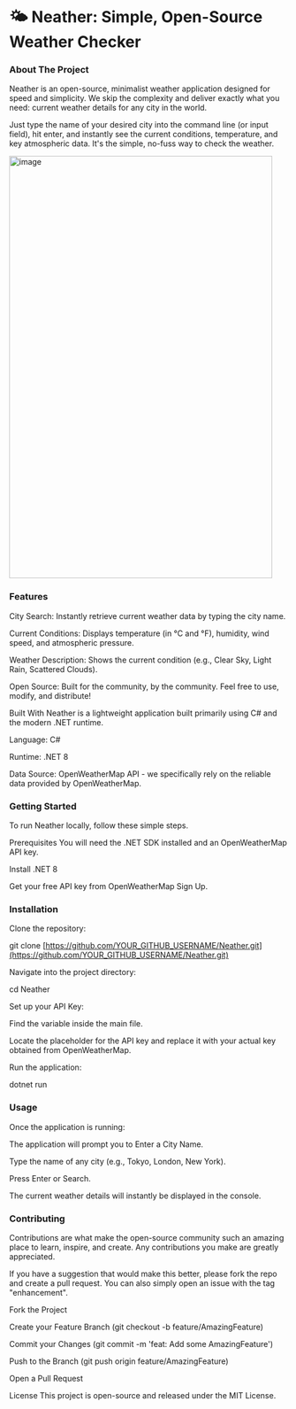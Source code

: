 # 🌤️ **Neather**: Simple, Open-Source Weather Checker



### About The Project
Neather is an open-source, minimalist weather application designed for speed and simplicity. We skip the complexity and deliver exactly what you need: current weather details for any city in the world.

Just type the name of your desired city into the command line (or input field), hit enter, and instantly see the current conditions, temperature, and key atmospheric data. It's the simple, no-fuss way to check the weather.

<img width="476" height="763" alt="image" src="https://github.com/user-attachments/assets/d09d393f-a022-4df6-83cf-d84cd9c79998" />



### Features
City Search: Instantly retrieve current weather data by typing the city name.

Current Conditions: Displays temperature (in °C and °F), humidity, wind speed, and atmospheric pressure.

Weather Description: Shows the current condition (e.g., Clear Sky, Light Rain, Scattered Clouds).

Open Source: Built for the community, by the community. Feel free to use, modify, and distribute!

Built With
Neather is a lightweight application built primarily using C# and the modern .NET runtime.

Language: C#

Runtime: .NET 8

Data Source: OpenWeatherMap API - we specifically rely on the reliable data provided by OpenWeatherMap.

### Getting Started
To run Neather locally, follow these simple steps.

Prerequisites
You will need the .NET SDK installed and an OpenWeatherMap API key.

Install .NET 8

Get your free API key from OpenWeatherMap Sign Up.

### Installation
Clone the repository:

git clone [https://github.com/YOUR_GITHUB_USERNAME/Neather.git](https://github.com/YOUR_GITHUB_USERNAME/Neather.git)

Navigate into the project directory:

cd Neather

Set up your API Key:

Find the variable inside the main file.

Locate the placeholder for the API key and replace it with your actual key obtained from OpenWeatherMap.

Run the application:

dotnet run

### Usage
Once the application is running:

The application will prompt you to Enter a City Name.

Type the name of any city (e.g., Tokyo, London, New York).

Press Enter or Search.

The current weather details will instantly be displayed in the console.

### Contributing
Contributions are what make the open-source community such an amazing place to learn, inspire, and create. Any contributions you make are greatly appreciated.

If you have a suggestion that would make this better, please fork the repo and create a pull request. You can also simply open an issue with the tag "enhancement".

Fork the Project

Create your Feature Branch (git checkout -b feature/AmazingFeature)

Commit your Changes (git commit -m 'feat: Add some AmazingFeature')

Push to the Branch (git push origin feature/AmazingFeature)

Open a Pull Request

License
This project is open-source and released under the MIT License.
